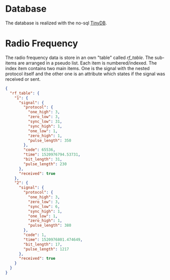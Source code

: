 # Database

The database is realized with the no-sql
[TinyDB](http://tinydb.readthedocs.io/en/latest/index.html).

# Radio Frequency
The radio frequency data is store in an own "table" called _rf_table_.
The sub-items are arranged in a pseudo list.
Each item is numbered/indexed. The index item contains two main items.
One is the signal with the nested protocol itself and the other one is
an attribute which states if the signal was received or sent.
```json
{
  "rf_table": {
    "1": {
      "signal": {
        "protocol": {
          "one_high": 3,
          "zero_low": 3,
          "sync_low": 31,
          "sync_high": 1,
          "one_low": 1,
          "zero_high": 1,
          "pulse_length": 350
        },
        "code": 65536,
        "time": 1520976794.53731,
        "bit_length": 31,
        "pulse_length": 230
      },
      "received": true
    },
    "2": {
      "signal": {
        "protocol": {
          "one_high": 3,
          "zero_low": 3,
          "sync_low": 6,
          "sync_high": 1,
          "one_low": 1,
          "zero_high": 1,
          "pulse_length": 380
        },
        "code": 1,
        "time": 1520976801.474649,
        "bit_length": 17,
        "pulse_length": 1217
      },
      "received": true
    }
  }
}
```